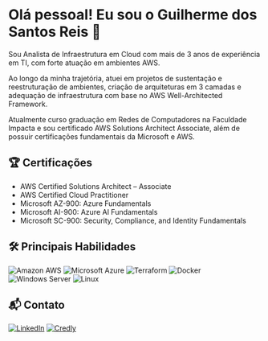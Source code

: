 # Olá pessoal! Eu sou o Guilherme dos Santos Reis 👋

Sou Analista de Infraestrutura em Cloud com mais de 3 anos de experiência em TI, com forte atuação em ambientes AWS.

Ao longo da minha trajetória, atuei em projetos de sustentação e reestruturação de ambientes, criação de arquiteturas em 3 camadas e adequação de infraestrutura com base no AWS Well-Architected Framework.

Atualmente curso graduação em Redes de Computadores na Faculdade Impacta e sou certificado AWS Solutions Architect Associate, além de possuir certificações fundamentais da Microsoft e AWS.

## 🏆 Certificações

- AWS Certified Solutions Architect – Associate
- AWS Certified Cloud Practitioner
- Microsoft AZ-900: Azure Fundamentals
- Microsoft AI-900: Azure AI Fundamentals
- Microsoft SC-900: Security, Compliance, and Identity Fundamentals

## 🛠️ Principais Habilidades

![Amazon AWS](https://img.shields.io/badge/Amazon%20AWS-232F3E?style=for-the-badge&logo=amazonaws&logoColor=white)
![Microsoft Azure](https://img.shields.io/badge/Microsoft%20Azure-0078D4?style=for-the-badge&logo=microsoftazure&logoColor=white)
![Terraform](https://img.shields.io/badge/Terraform-7B42BC?style=for-the-badge&logo=terraform&logoColor=white)
![Docker](https://img.shields.io/badge/Docker-2496ED?style=for-the-badge&logo=docker&logoColor=white)
![Windows Server](https://img.shields.io/badge/Windows%20Server-0078D6?style=for-the-badge&logo=windows&logoColor=white)
![Linux](https://img.shields.io/badge/Linux-FCC624?style=for-the-badge&logo=linux&logoColor=black)

## 📬 Contato

[![LinkedIn](https://img.shields.io/badge/LinkedIn-0077B5?style=for-the-badge&logo=linkedin&logoColor=white)](https://www.linkedin.com/in/gsreis9508/)
[![Credly](https://img.shields.io/badge/Credly-F36F21?style=for-the-badge&logo=credly&logoColor=white)](https://www.credly.com/badges/5b9d3f3c-e8eb-4fff-b772-70e43c49ade5/linked_in_profile)
